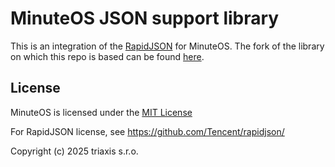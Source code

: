 # MinuteOS JSON support library

This is an integration of the [RapidJSON](https://rapidjson.org)
for MinuteOS. The fork of the library on which this repo is based can be found
[here](https://github.com/minuteos/rapidjson).

## License

MinuteOS is licensed under the [MIT License](./LICENSE.txt)

For RapidJSON license, see https://github.com/Tencent/rapidjson/

Copyright (c) 2025 triaxis s.r.o.
